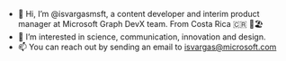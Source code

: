- 👋 Hi, I’m @isvargasmsft, a content developer and interim product manager at Microsoft Graph DevX team. From Costa Rica 🇨🇷 🌋🏖️
- 👀 I’m interested in science, communication, innovation and design.
- 📫 You can reach out by sending an email to isvargas@microsoft.com


<!---
isvargasmsft/isvargasmsft is a ✨ special ✨ repository because its `README.md` (this file) appears on your GitHub profile.
You can click the Preview link to take a look at your changes.
--->
